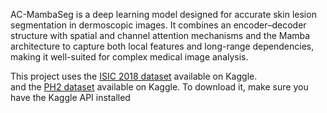AC-MambaSeg is a deep learning model designed for accurate skin lesion segmentation in dermoscopic images.
It combines an encoder–decoder structure with spatial and channel attention mechanisms and the Mamba architecture to capture both local
features and long-range dependencies, making it well-suited for complex medical image analysis.

This project uses the [ISIC 2018 dataset](https://www.kaggle.com/datasets/hungvumanh/isic-18-numpy)  available on Kaggle.  
and the  [PH2 dataset](https://www.kaggle.com/datasets/hashbanger/ph2-dataset) available on Kaggle.
To download it, make sure you have the Kaggle API installed
